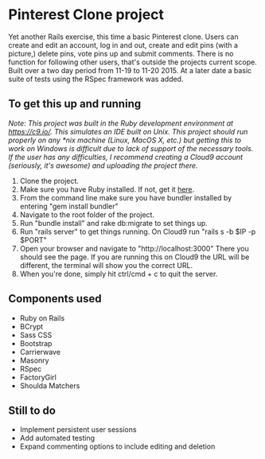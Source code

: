 Pinterest Clone project
=======================

Yet another Rails exercise, this time a basic Pinterest clone.  Users
can create and edit an account, log in and out, create and edit pins (with a 
picture,) delete pins, vote pins up and submit comments.  There is no function 
for following other users, that's outside the projects current scope.  Built 
over a two day period from 11-19 to 11-20 2015.  At a later date a basic suite 
of tests using the RSpec framework was added.

To get this up and running
--------------------------
_Note: This project was built in the Ruby development environment at https://c9.io/.
This simulates an IDE built on Unix.  This project should run properly on any *nix
machine (Linux, MacOS X, etc.) but getting this to work on Windows is difficult due 
to lack of support of the necessary tools.  If the user has any difficulties, I
recommend creating a Cloud9 account (seriously, it's awesome) and uploading the 
project there._

1. Clone the project.  
2. Make sure you have Ruby installed.  If not, get it [here](https://www.ruby-lang.org/en/downloads/). 
3. From the command line make sure you have bundler installed by entering "gem install bundler"
4. Navigate to the root folder of the project.
5. Run "bundle install" and rake db:migrate to set things up.  
6. Run "rails server" to get things running.  On Cloud9 run "rails s -b $IP -p $PORT"
7. Open your browser and navigate to "http://localhost:3000"  There you should see
the page.  If you are running this on Cloud9 the URL will be different, the terminal
will show you the correct URL.
8. When you're done, simply hit ctrl/cmd + c to quit the server.

Components used
---------------
* Ruby on Rails
* BCrypt
* Sass CSS
* Bootstrap
* Carrierwave
* Masonry
* RSpec
* FactoryGirl
* Shoulda Matchers

Still to do
-----------
* Implement persistent user sessions
* Add automated testing
* Expand commenting options to include editing and deletion